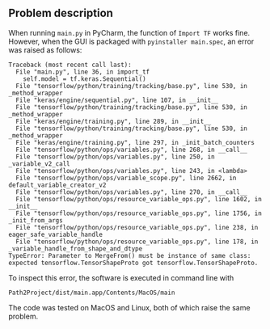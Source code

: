 ## Problem description
When running `main.py` in PyCharm, the function of `Import TF` works fine. However, when the GUI is packaged with `pyinstaller main.spec`, an error was raised as follows:
```text
Traceback (most recent call last):
  File "main.py", line 36, in import_tf
    self.model = tf.keras.Sequential()
  File "tensorflow/python/training/tracking/base.py", line 530, in _method_wrapper
  File "keras/engine/sequential.py", line 107, in __init__
  File "tensorflow/python/training/tracking/base.py", line 530, in _method_wrapper
  File "keras/engine/training.py", line 289, in __init__
  File "tensorflow/python/training/tracking/base.py", line 530, in _method_wrapper
  File "keras/engine/training.py", line 297, in _init_batch_counters
  File "tensorflow/python/ops/variables.py", line 268, in __call__
  File "tensorflow/python/ops/variables.py", line 250, in _variable_v2_call
  File "tensorflow/python/ops/variables.py", line 243, in <lambda>
  File "tensorflow/python/ops/variable_scope.py", line 2662, in default_variable_creator_v2
  File "tensorflow/python/ops/variables.py", line 270, in __call__
  File "tensorflow/python/ops/resource_variable_ops.py", line 1602, in __init__
  File "tensorflow/python/ops/resource_variable_ops.py", line 1756, in _init_from_args
  File "tensorflow/python/ops/resource_variable_ops.py", line 238, in eager_safe_variable_handle
  File "tensorflow/python/ops/resource_variable_ops.py", line 178, in _variable_handle_from_shape_and_dtype
TypeError: Parameter to MergeFrom() must be instance of same class: expected tensorflow.TensorShapeProto got tensorflow.TensorShapeProto.
```
To inspect this error, the software is executed in command line with
```shell
Path2Project/dist/main.app/Contents/MacOS/main
```

The code was tested on MacOS and Linux, both of which raise the same problem.